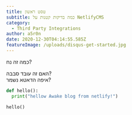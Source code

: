 ```yaml
---
title: טסט ראשון
subtitle: כמה בדיקות קטנות על NetlifyCMS
category:
  - Third Party Integrations
author: a5r0n
date: 2020-12-30T04:14:55.585Z
featureImage: /uploads/disqus-get-started.jpg
---
```

כמה זה נח?

האם זה עובד סבבה?\
איפה הדאטא נשמר?

```python
def hello():
  print("hellow Awake blog from netlify!")

hello()
```